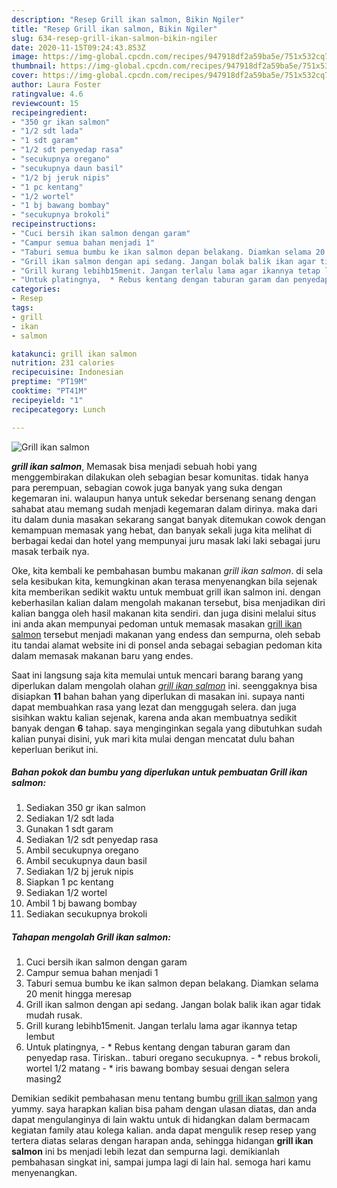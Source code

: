 ```yaml
---
description: "Resep Grill ikan salmon, Bikin Ngiler"
title: "Resep Grill ikan salmon, Bikin Ngiler"
slug: 634-resep-grill-ikan-salmon-bikin-ngiler
date: 2020-11-15T09:24:43.853Z
image: https://img-global.cpcdn.com/recipes/947918df2a59ba5e/751x532cq70/grill-ikan-salmon-foto-resep-utama.jpg
thumbnail: https://img-global.cpcdn.com/recipes/947918df2a59ba5e/751x532cq70/grill-ikan-salmon-foto-resep-utama.jpg
cover: https://img-global.cpcdn.com/recipes/947918df2a59ba5e/751x532cq70/grill-ikan-salmon-foto-resep-utama.jpg
author: Laura Foster
ratingvalue: 4.6
reviewcount: 15
recipeingredient:
- "350 gr ikan salmon"
- "1/2 sdt lada"
- "1 sdt garam"
- "1/2 sdt penyedap rasa"
- "secukupnya oregano"
- "secukupnya daun basil"
- "1/2 bj jeruk nipis"
- "1 pc kentang"
- "1/2 wortel"
- "1 bj bawang bombay"
- "secukupnya brokoli"
recipeinstructions:
- "Cuci bersih ikan salmon dengan garam"
- "Campur semua bahan menjadi 1"
- "Taburi semua bumbu ke ikan salmon depan belakang. Diamkan selama 20 menit hingga meresap"
- "Grill ikan salmon dengan api sedang. Jangan bolak balik ikan agar tidak mudah rusak."
- "Grill kurang lebihb15menit. Jangan terlalu lama agar ikannya tetap lembut"
- "Untuk platingnya,  * Rebus kentang dengan taburan garam dan penyedap rasa. Tiriskan.. taburi oregano secukupnya. * rebus brokoli, wortel 1/2 matang * iris bawang bombay sesuai dengan selera masing2"
categories:
- Resep
tags:
- grill
- ikan
- salmon

katakunci: grill ikan salmon 
nutrition: 231 calories
recipecuisine: Indonesian
preptime: "PT19M"
cooktime: "PT41M"
recipeyield: "1"
recipecategory: Lunch

---
```



![Grill ikan salmon](https://img-global.cpcdn.com/recipes/947918df2a59ba5e/751x532cq70/grill-ikan-salmon-foto-resep-utama.jpg)

<b><i>grill ikan salmon</i></b>, Memasak bisa menjadi sebuah hobi yang menggembirakan dilakukan oleh sebagian besar komunitas. tidak hanya para perempuan, sebagian cowok juga banyak yang suka dengan kegemaran ini. walaupun hanya untuk sekedar bersenang senang dengan sahabat atau memang sudah menjadi kegemaran dalam dirinya. maka dari itu dalam dunia masakan sekarang sangat banyak ditemukan cowok dengan kemampuan memasak yang hebat, dan banyak sekali juga kita melihat di berbagai kedai dan hotel yang mempunyai juru masak laki laki sebagai juru masak terbaik nya.



Oke, kita kembali ke pembahasan bumbu makanan <i>grill ikan salmon</i>. di sela sela kesibukan kita, kemungkinan akan terasa menyenangkan bila sejenak kita memberikan sedikit waktu untuk membuat grill ikan salmon ini. dengan keberhasilan kalian dalam mengolah makanan tersebut, bisa menjadikan diri kalian bangga oleh hasil makanan kita sendiri. dan juga disini melalui situs ini anda akan mempunyai pedoman untuk memasak masakan <u>grill ikan salmon</u> tersebut menjadi makanan yang endess dan sempurna, oleh sebab itu tandai alamat website ini di ponsel anda sebagai sebagian pedoman kita dalam memasak makanan baru yang endes.


Saat ini langsung saja kita memulai untuk mencari barang barang yang diperlukan dalam mengolah olahan <u><i>grill ikan salmon</i></u> ini. seenggaknya bisa disiapkan <b>11</b> bahan bahan yang diperlukan di masakan ini. supaya nanti dapat membuahkan rasa yang lezat dan menggugah selera. dan juga sisihkan waktu kalian sejenak, karena anda akan membuatnya sedikit banyak dengan <b>6</b> tahap. saya menginginkan segala yang dibutuhkan sudah kalian punyai disini, yuk mari kita mulai dengan mencatat dulu bahan keperluan berikut ini.

<!--inarticleads1-->

##### Bahan pokok dan bumbu yang diperlukan untuk pembuatan Grill ikan salmon:

1. Sediakan 350 gr ikan salmon
1. Sediakan 1/2 sdt lada
1. Gunakan 1 sdt garam
1. Sediakan 1/2 sdt penyedap rasa
1. Ambil secukupnya oregano
1. Ambil secukupnya daun basil
1. Sediakan 1/2 bj jeruk nipis
1. Siapkan 1 pc kentang
1. Sediakan 1/2 wortel
1. Ambil 1 bj bawang bombay
1. Sediakan secukupnya brokoli




<!--inarticleads2-->

##### Tahapan mengolah Grill ikan salmon:

1. Cuci bersih ikan salmon dengan garam
1. Campur semua bahan menjadi 1
1. Taburi semua bumbu ke ikan salmon depan belakang. Diamkan selama 20 menit hingga meresap
1. Grill ikan salmon dengan api sedang. Jangan bolak balik ikan agar tidak mudah rusak.
1. Grill kurang lebihb15menit. Jangan terlalu lama agar ikannya tetap lembut
1. Untuk platingnya,  - * Rebus kentang dengan taburan garam dan penyedap rasa. Tiriskan.. taburi oregano secukupnya. - * rebus brokoli, wortel 1/2 matang - * iris bawang bombay sesuai dengan selera masing2




Demikian sedikit pembahasan menu tentang bumbu <u>grill ikan salmon</u> yang yummy. saya harapkan kalian bisa paham dengan ulasan diatas, dan anda dapat mengulanginya di lain waktu untuk di hidangkan dalam bermacam kegiatan family atau kolega kalian. anda dapat mengulik resep resep yang tertera diatas selaras dengan harapan anda, sehingga hidangan <b>grill ikan salmon</b> ini bs menjadi lebih lezat dan sempurna lagi. demikianlah pembahasan singkat ini, sampai jumpa lagi di lain hal. semoga hari kamu menyenangkan.
